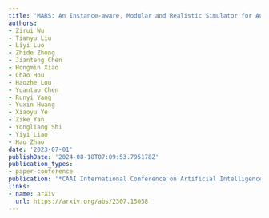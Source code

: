 ```yaml
---
title: 'MARS: An Instance-aware, Modular and Realistic Simulator for Autonomous Driving'
authors:
- Zirui Wu
- Tianyu Liu
- Liyi Luo
- Zhide Zhong
- Jianteng Chen
- Hongmin Xiao
- Chao Hou
- Haozhe Lou
- Yuantao Chen
- Runyi Yang
- Yuxin Huang
- Xiaoyu Ye
- Zike Yan
- Yongliang Shi
- Yiyi Liao
- Hao Zhao
date: '2023-07-01'
publishDate: '2024-08-18T07:09:53.795178Z'
publication_types:
- paper-conference
publication: '*CAAI International Conference on Artificial Intelligence (CICAI)*'
links:
- name: arXiv
  url: https://arxiv.org/abs/2307.15058
---
```

